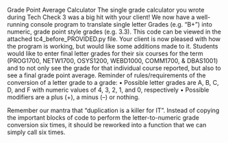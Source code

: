Grade Point Average Calculator
The single grade calculator you wrote during Tech Check 3 was a big hit with your client! We now have a well-running console program to translate single letter Grades (e.g. “B+”) into numeric, grade point style grades (e.g. 3.3). This code can be viewed in the attached tc4_before_PROVIDED.py file. 
Your client is now pleased with how the program is working, but would like some additions made to it. Students would like to enter final letter grades for their six courses for the term (PROG1700, NETW1700, OSYS1200, WEBD1000, COMM1700, & DBAS1001) and to not only see the grade for that individual course reported, but also to see a final grade point average.
Reminder of rules/requirements of the conversion of a letter grade to a grade:
•	Possible letter grades are A, B, C, D, and F with numeric values of 4, 3, 2, 1, and 0, respectively
•	Possible modifiers are a plus (+), a minus (–) or nothing.  

Remember our mantra that “duplication is a killer for IT”. Instead of copying the important blocks of code to perform the letter-to-numeric grade conversion six times, it should be reworked into a function that we can simply call six times. 
